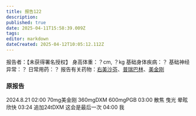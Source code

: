 ```yaml
---
title: 报告122
description: 
published: true
date: 2025-04-11T15:58:39.009Z
tags: 
editor: markdown
dateCreated: 2025-04-12T10:05:12.112Z
---
```


报告者：【未获得署名授权】
身高体重：？cm, ？kg
基础身体疾病：？
基础神经异常：？
日常用药：？
报告有关药物：[右美沙芬](/drug/DXM/)、[普瑞巴林](/PR80/)、[美金刚](/MMT/)

### 原报告
2024.8.21
02:00 70mg美金刚 360mgDXM 600mgPGB
03:00 散焦 曳光 晕眩 欣快
03:24 追加24tDXM 这会是最后一次
04:00 我